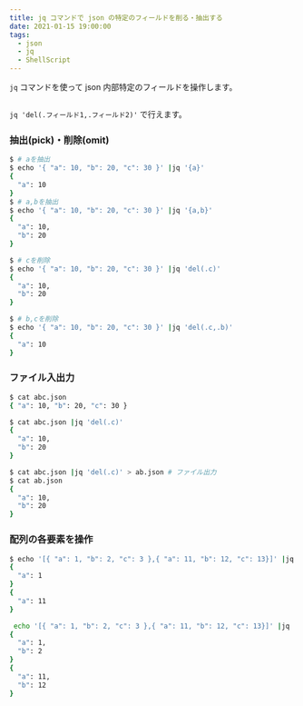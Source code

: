 ```yaml
---
title: jq コマンドで json の特定のフィールドを削る・抽出する
date: 2021-01-15 19:00:00
tags:
  - json
  - jq
  - ShellScript
---
```


`jq` コマンドを使って json 内部特定のフィールドを操作します。

```toc

```

`jq 'del(.フィールド1,.フィールド2)'` で行えます。

### 抽出(pick)・削除(omit)

```sh
$ # aを抽出
$ echo '{ "a": 10, "b": 20, "c": 30 }' |jq '{a}'
{
  "a": 10
}
$ # a,bを抽出
$ echo '{ "a": 10, "b": 20, "c": 30 }' |jq '{a,b}'
{
  "a": 10,
  "b": 20
}

$ # cを削除
$ echo '{ "a": 10, "b": 20, "c": 30 }' |jq 'del(.c)'
{
  "a": 10,
  "b": 20
}

$ # b,cを削除
$ echo '{ "a": 10, "b": 20, "c": 30 }' |jq 'del(.c,.b)'
{
  "a": 10
}
```

### ファイル入出力

```sh
$ cat abc.json
{ "a": 10, "b": 20, "c": 30 }

$ cat abc.json |jq 'del(.c)'
{
  "a": 10,
  "b": 20
}

$ cat abc.json |jq 'del(.c)' > ab.json # ファイル出力
$ cat ab.json
{
  "a": 10,
  "b": 20
}
```

### 配列の各要素を操作

```sh
$ echo '[{ "a": 1, "b": 2, "c": 3 },{ "a": 11, "b": 12, "c": 13}]' |jq '.[]|{a}'
{
  "a": 1
}
{
  "a": 11
}

 echo '[{ "a": 1, "b": 2, "c": 3 },{ "a": 11, "b": 12, "c": 13}]' |jq '.[]|del(.c)'
{
  "a": 1,
  "b": 2
}
{
  "a": 11,
  "b": 12
}
```
